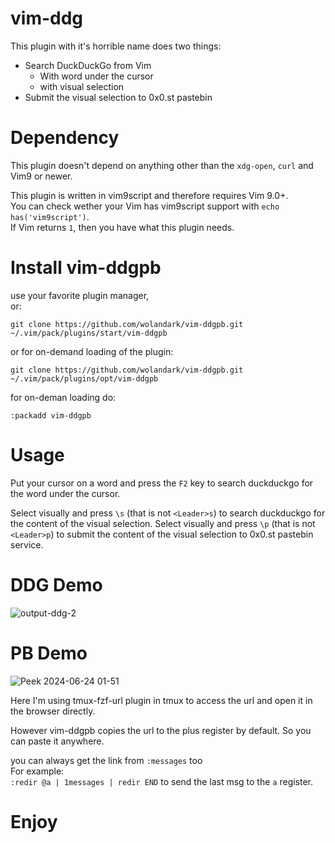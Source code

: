 # vim-ddg
This plugin with it's horrible name does two things:
- Search DuckDuckGo from Vim
  - With word under the cursor
  - with visual selection
- Submit the visual selection to 0x0.st pastebin 

# Dependency
This plugin doesn't depend on anything other than the `xdg-open`, `curl` and Vim9 or newer. <br>

This plugin is written in vim9script and therefore requires Vim 9.0+. <br> You can check wether your Vim has vim9script support with  `echo has('vim9script')`. <br>
If Vim returns `1`, then you have what this plugin needs.

# Install vim-ddgpb
use your favorite plugin manager, <br> or:
```
git clone https://github.com/wolandark/vim-ddgpb.git ~/.vim/pack/plugins/start/vim-ddgpb
```

or for on-demand loading of the plugin:

```
git clone https://github.com/wolandark/vim-ddgpb.git ~/.vim/pack/plugins/opt/vim-ddgpb
```
for on-deman loading do:

`:packadd vim-ddgpb` 

# Usage
Put your cursor on a word and press the `F2` key to search duckduckgo for the word under the cursor. 

Select visually and press `\s` (that is not `<Leader>s`) to search duckduckgo for the content of the visual selection.
Select visually and press `\p` (that is not `<Leader>p`) to submit the content of the visual selection to 0x0.st pastebin service.

# DDG Demo
![output-ddg-2](https://github.com/wolandark/vim-ddg/assets/107309764/03e05a9b-4475-4c18-b9b0-d9cb48ecf354)

# PB Demo
![Peek 2024-06-24 01-51](https://github.com/wolandark/vim-ddgpb/assets/107309764/45c579ea-ac12-4c65-b6cf-dc09c59b70c9)

Here I'm using tmux-fzf-url plugin in tmux to access the url and open it in the browser directly. <br>

However vim-ddgpb copies the url to the plus register by default. So you can paste it anywhere.

you can always get the link from `:messages` too <br>
For example:  <br>
`:redir @a | 1messages | redir END`
to send the last msg to the `a` register.

# Enjoy
